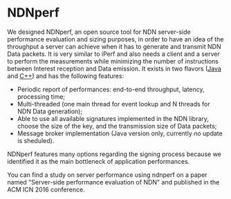 # NDNperf

We designed NDNperf, an open source tool for NDN server-side performance evaluation and sizing purposes, in order to have an idea of the throughput a server can achieve when it has to generate and transmit NDN Data packets. It is very similar to iPerf and also needs a client and a server to perform the measurements while minimizing the number of instructions between Interest reception and Data emission. It exists in two flavors (<a href="https://github.com/Kanemochi/ndnperf/tree/master/java">Java</a> and <a href="https://github.com/Kanemochi/ndnperf/tree/master/c++">C++</a>) and has the following features: 

* Periodic report of performances: end-to-end throughput, latency, processing time;
* Multi-threaded (one main thread for event lookup and N threads for NDN Data generation);
* Able to use all available signatures implemented in the NDN library, choose the size of the key, and the transmission size of Data packets;
* Message broker implementation (Java version only, currently no update is sheduled).

NDNperf features many options regarding the signing process because we identified it as the main bottleneck of application performances.

You can find a study on server performance using ndnperf on a paper named "Server-side performance evaluation of NDN" and published in the ACM ICN 2016 conference.

